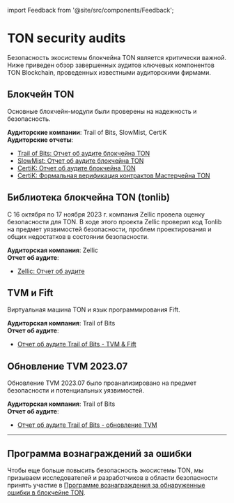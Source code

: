 import Feedback from '@site/src/components/Feedback';

# TON security audits

Безопасность экосистемы блокчейна TON является критически важной. Ниже приведен обзор завершенных аудитов ключевых компонентов TON Blockchain, проведенных известными аудиторскими фирмами.

## Блокчейн TON

Основные блокчейн-модули были проверены на надежность и безопасность.

**Аудиторские компании**: Trail of Bits, SlowMist, CertiK\
**Аудиторские отчеты**:

- [Trail of Bits: Отчет об аудите блокчейна TON](https://docs.ton.org/audits/TON_Blockchain_ToB.pdf)
- [SlowMist: Отчет об аудите блокчейна TON](https://docs.ton.org/audits/TON_Blockchain_SlowMist.pdf)
- [CertiK: Отчет об аудите блокчейна TON](https://docs.ton.org/audits/TON_Blockchain_CertiK.pdf)
- [CertiK: Формальная верификация контрактов Мастерчейна TON](https://docs.ton.org/audits/TON_Blockchain_Formal_Verification_CertiK.pdf)

## Библиотека блокчейна TON (tonlib)

С 16 октября по 17 ноября 2023 г. компания Zellic провела оценку безопасности для TON. В ходе этого проекта Zellic проверил код Tonlib на предмет уязвимостей безопасности, проблем проектирования и общих недостатков в состоянии безопасности.

**Аудиторская компания**: Zellic\
**Отчет об аудите**:

- [Zellic: Отчет об аудите](https://docs.ton.org/audits/TON_Blockchain_tonlib_Zellic.pdf)

## TVM и Fift

Виртуальная машина TON и язык программирования Fift.

**Аудиторская компания**: Trail of Bits\
**Отчет об аудите**:

- [Отчет об аудите Trail of Bits - TVM & Fift](https://docs.ton.org/audits/TVM_and_Fift_ToB.pdf)

## Обновление TVM 2023.07

Обновление TVM 2023.07 было проанализировано на предмет безопасности и потенциальных уязвимостей.

**Аудиторская компания**: Trail of Bits\
**Отчет об аудите**:

- [Отчет об аудите Trail of Bits - обновление TVM](https://docs.ton.org/audits/TVM_Upgrade_ToB_2023.pdf)

---

## Программа вознаграждений за ошибки

Чтобы еще больше повысить безопасность экосистемы TON, мы призываем исследователей и разработчиков в области безопасности принять участие в [Программе вознаграждения за обнаруженные ошибки в блокчейне TON](https://github.com/ton-blockchain/bug-bounty).

<Feedback />

